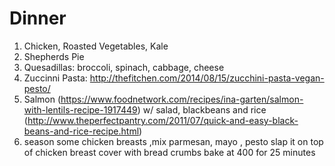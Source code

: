 # Dinner

1. Chicken, Roasted Vegetables, Kale
1. Shepherds Pie
1. Quesadillas: broccoli, spinach, cabbage, cheese
1. Zuccinni Pasta: http://thefitchen.com/2014/08/15/zucchini-pasta-vegan-pesto/
1. Salmon (https://www.foodnetwork.com/recipes/ina-garten/salmon-with-lentils-recipe-1917449) w/ salad, blackbeans and rice (http://www.theperfectpantry.com/2011/07/quick-and-easy-black-beans-and-rice-recipe.html)
1. season some chicken breasts ,mix parmesan, mayo , pesto slap it on top of chicken breast cover with bread crumbs bake at 400 for 25 minutes
